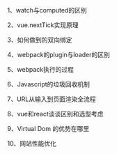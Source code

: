 1、watch与computed的区别

2、vue.nextTick实现原理

3、如何做到的双向绑定

4、webpack的plugin与loader的区别

5、webpack执行的过程

6、Javascript的垃圾回收机制

7、URL从输入到页面渲染全流程

8、vue和react谈谈区别和选型考虑

9、Virtual Dom 的优势在哪里

10、网站性能优化